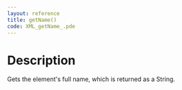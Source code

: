 ```yaml
---
layout: reference
title: getName()
code: XML_getName_.pde
---
```


# Description

Gets the element's full name, which is returned as a String.

